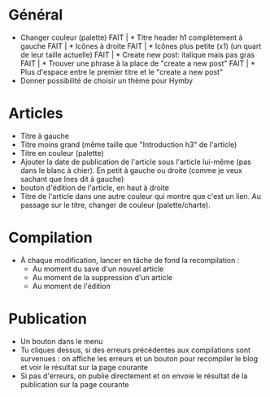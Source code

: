 # Général

* Changer couleur (palette)
FAIT | * Titre header h1 complètement à gauche
FAIT | * Icônes à droite
FAIT | * Icônes plus petite (x1) (un quart de leur taille actuelle)
FAIT | * Create new post: italique mais pas gras
FAIT | * Trouver une phrase à la place de "create a new post"
FAIT | * Plus d'espace entre le premier titre et le "create a new post"
* Donner possibilité de choisir un thème pour Hymby

# Articles

* Titre à gauche
* Titre moins grand (même taille que "Introduction h3" de l'article)
* Titre en couleur (palette)
* Ajouter la date de publication de l'article sous l'article lui-même (pas dans le blanc à chier). En petit à gauche ou droite (comme je veux sachant que Ines dit à gauche)
* bouton d'édition de l'article, en haut à droite
* Titre de l'article dans une autre couleur qui montre que c'est un lien. Au passage sur le titre, changer de couleur (palette/charte).

# Compilation

* À chaque modification, lancer en tâche de fond la recompilation :
  * Au moment du save d'un nouvel article
  * Au moment de la suppression d'un article
  * Au moment de l'édition

# Publication

* Un bouton dans le menu
* Tu cliques dessus, si des erreurs précédentes aux compilations sont survenues : on affiche les erreurs et un bouton pour recompiler le blog et voir le résultat sur la page courante
* Si pas d'erreurs, on publie directement et on envoie le résultat de la publication sur la page courante
